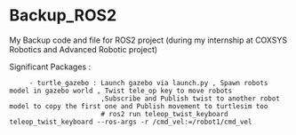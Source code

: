 # Backup_ROS2
My Backup code and file for ROS2 project (during my internship at COXSYS Robotics and Advanced Robotic project)

Significant Packages :

         - turtle_gazebo : Launch gazebo via launch.py , Spawn robots model in gazebo world , Twist tele_op key to move robots
                           ,Subscribe and Publish twist to another robot model to copy the first one and Publish movement to turtlesim too
                           # ros2 run teleop_twist_keyboard teleop_twist_keyboard --ros-args -r /cmd_vel:=/robot1/cmd_vel
                            
